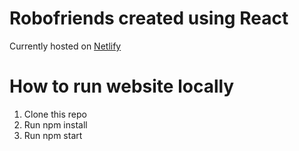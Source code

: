 # Robofriends created using React

Currently hosted on [Netlify](https://weird-robofriends.netlify.app/)

# How to run website locally

1. Clone this repo
2. Run npm install
3. Run npm start
